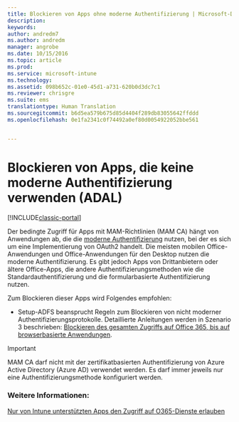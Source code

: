 ```yaml
---
title: Blockieren von Apps ohne moderne Authentifizierung | Microsoft-Dokumentation
description: 
keywords: 
author: andredm7
ms.author: andredm
manager: angrobe
ms.date: 10/15/2016
ms.topic: article
ms.prod: 
ms.service: microsoft-intune
ms.technology: 
ms.assetid: 098b652c-01e0-45d1-a731-620b0d3dc7c1
ms.reviewer: chrisgre
ms.suite: ems
translationtype: Human Translation
ms.sourcegitcommit: b6d5ea579b675d85d4404f289db83055642ffddd
ms.openlocfilehash: 0e1fa2341c0f74492a0ef80d0054922052bbe561


---
```


# <a name="block-apps-that-do-not-use-modern-authentication-adal"></a>Blockieren von Apps, die keine moderne Authentifizierung verwenden (ADAL)

[!INCLUDE[classic-portal](../includes/classic-portal.md)]

Der bedingte Zugriff für Apps mit MAM-Richtlinien (MAM CA) hängt von Anwendungen ab, die die [moderne Authentifizierung](https://support.office.com/en-US/article/Using-Office-365-modern-authentication-with-Office-clients-776c0036-66fd-41cb-8928-5495c0f9168a) nutzen, bei der es sich um eine Implementierung von OAuth2 handelt. Die meisten mobilen Office-Anwendungen und Office-Anwendungen für den Desktop nutzen die moderne Authentifizierung. Es gibt jedoch Apps von Drittanbietern oder ältere Office-Apps, die andere Authentifizierungsmethoden wie die Standardauthentifizierung und die formularbasierte Authentifizierung nutzen.

Zum Blockieren dieser Apps wird Folgendes empfohlen:

* Setup-ADFS beansprucht Regeln zum Blockieren von nicht moderner Authentifizierungsprotokolle. Detaillierte Anleitungen werden in Szenario 3 beschrieben: [Blockieren des gesamten Zugriffs auf Office 365, bis auf browserbasierte Anwendungen](https://technet.microsoft.com/library/dn592182.aspx).

>[!IMPORTANT]
>MAM CA darf nicht mit der zertifikatbasierten Authentifizierung von Azure Active Directory (Azure AD) verwendet werden. Es darf immer jeweils nur eine Authentifizierungsmethode konfiguriert werden.



### <a name="see-also"></a>Weitere Informationen:
[Nur von Intune unterstützten Apps den Zugriff auf O365-Dienste erlauben](allow-policy-managed-apps-access-to-o365.md)



<!--HONumber=Dec16_HO2-->



